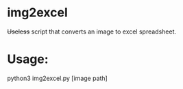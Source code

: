 # img2excel
~~Useless~~ script that converts an image to excel spreadsheet.

# Usage:

python3 img2excel.py [image path]
